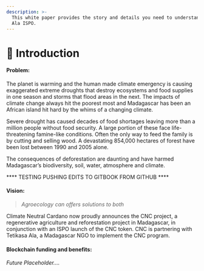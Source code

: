 ```yaml
---
description: >-
  This white paper provides the story and details you need to understand the CNC
  Ala ISPO.
---
```


# 👋 Introduction

#### Problem:

The planet is warming and the human made climate emergency is causing exaggerated extreme droughts that destroy ecosystems and food supplies in one season and storms that flood areas in the next. The impacts of climate change always hit the poorest most and Madagascar has been an African island hit hard by the whims of a changing climate.&#x20;

Severe drought has caused decades of food shortages leaving more than a million people without food security. A large portion of these face life-threatening famine-like conditions. Often the only way to feed the family is by cutting and selling wood. A devastating 854,000 hectares of forest have been lost between 1990 and 2005 alone.&#x20;

The consequences of deforestation are daunting and have harmed Madagascar’s biodiversity, soil, water, atmosphere and climate.

**** TESTING PUSHING EDITS TO GITBOOK FROM GITHUB ****

#### Vision:

> _Agroecology can offers solutions to both_

Climate Neutral Cardano now proudly announces the CNC project, a regenerative agriculture and reforestation project in Madagascar, in conjunction with an ISPO launch of the CNC token. CNC is partnering with Tetikasa Ala, a Madagascar NGO to implement the CNC program.

#### Blockchain funding and benefits:

_Future Placeholder...._

